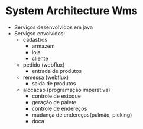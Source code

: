 # System Architecture Wms

- Serviços desenvolvidos em java
- Serviçso envolvidos:
  - cadastros
    - armazem
    - loja
    - cliente  
  - pedido (webflux)
    - entrada de produtos 
  - remessa (webflux)
    - saida de produtos 
  - alocacao (programação imperativa)
    - controle de estoque
    - geração de palete
    - controle de endereços
    - mudança de endereços(pulmão, picking) 
    - doca


